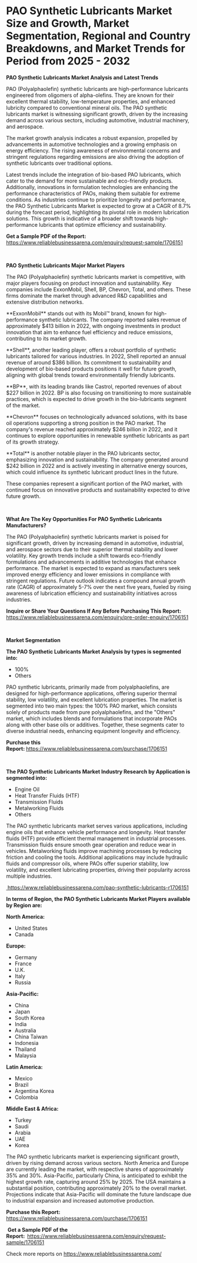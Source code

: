 <p><h1>PAO Synthetic Lubricants Market Size and Growth, Market Segmentation, Regional and Country Breakdowns, and Market Trends for Period from 2025 -  2032</h1></p><p><strong>PAO Synthetic Lubricants Market Analysis and Latest Trends</strong></p>
<p><p>PAO (Polyalphaolefin) synthetic lubricants are high-performance lubricants engineered from oligomers of alpha-olefins. They are known for their excellent thermal stability, low-temperature properties, and enhanced lubricity compared to conventional mineral oils. The PAO synthetic lubricants market is witnessing significant growth, driven by the increasing demand across various sectors, including automotive, industrial machinery, and aerospace.</p><p>The market growth analysis indicates a robust expansion, propelled by advancements in automotive technologies and a growing emphasis on energy efficiency. The rising awareness of environmental concerns and stringent regulations regarding emissions are also driving the adoption of synthetic lubricants over traditional options.</p><p>Latest trends include the integration of bio-based PAO lubricants, which cater to the demand for more sustainable and eco-friendly products. Additionally, innovations in formulation technologies are enhancing the performance characteristics of PAOs, making them suitable for extreme conditions. As industries continue to prioritize longevity and performance, the PAO Synthetic Lubricants Market is expected to grow at a CAGR of 8.7% during the forecast period, highlighting its pivotal role in modern lubrication solutions. This growth is indicative of a broader shift towards high-performance lubricants that optimize efficiency and sustainability.</p></p>
<p><strong>Get a Sample PDF of the Report:&nbsp;</strong> <a href="https://www.reliablebusinessarena.com/enquiry/request-sample/1706151?utm_campaign=3492&utm_medium=2&utm_source=Github&utm_content=ia&utm_term=01042025&utm_id=pao-synthetic-lubricants">https://www.reliablebusinessarena.com/enquiry/request-sample/1706151</a></p>
<p>&nbsp;</p>
<p><strong>PAO Synthetic Lubricants Major Market Players</strong></p>
<p><p>The PAO (Polyalphaolefin) synthetic lubricants market is competitive, with major players focusing on product innovation and sustainability. Key companies include ExxonMobil, Shell, BP, Chevron, Total, and others. These firms dominate the market through advanced R&D capabilities and extensive distribution networks.</p><p>**ExxonMobil** stands out with its Mobil™ brand, known for high-performance synthetic lubricants. The company reported sales revenue of approximately $413 billion in 2022, with ongoing investments in product innovation that aim to enhance fuel efficiency and reduce emissions, contributing to its market growth.</p><p>**Shell**, another leading player, offers a robust portfolio of synthetic lubricants tailored for various industries. In 2022, Shell reported an annual revenue of around $386 billion. Its commitment to sustainability and development of bio-based products positions it well for future growth, aligning with global trends toward environmentally friendly lubricants.</p><p>**BP**, with its leading brands like Castrol, reported revenues of about $227 billion in 2022. BP is also focusing on transitioning to more sustainable practices, which is expected to drive growth in the bio-lubricants segment of the market.</p><p>**Chevron** focuses on technologically advanced solutions, with its base oil operations supporting a strong position in the PAO market. The company's revenue reached approximately $246 billion in 2022, and it continues to explore opportunities in renewable synthetic lubricants as part of its growth strategy.</p><p>**Total** is another notable player in the PAO lubricants sector, emphasizing innovation and sustainability. The company generated around $242 billion in 2022 and is actively investing in alternative energy sources, which could influence its synthetic lubricant product lines in the future.</p><p>These companies represent a significant portion of the PAO market, with continued focus on innovative products and sustainability expected to drive future growth.</p></p>
<p>&nbsp;</p>
<p><strong>What Are The Key Opportunities For PAO Synthetic Lubricants Manufacturers?</strong></p>
<p><p>The PAO (Polyalphaolefin) synthetic lubricants market is poised for significant growth, driven by increasing demand in automotive, industrial, and aerospace sectors due to their superior thermal stability and lower volatility. Key growth trends include a shift towards eco-friendly formulations and advancements in additive technologies that enhance performance. The market is expected to expand as manufacturers seek improved energy efficiency and lower emissions in compliance with stringent regulations. Future outlook indicates a compound annual growth rate (CAGR) of approximately 5-7% over the next five years, fueled by rising awareness of lubrication efficiency and sustainability initiatives across industries.</p></p>
<p><strong>Inquire or Share Your Questions If Any Before Purchasing This Report:</strong> <a href="https://www.reliablebusinessarena.com/enquiry/pre-order-enquiry/1706151?utm_campaign=3492&utm_medium=2&utm_source=Github&utm_content=ia&utm_term=01042025&utm_id=pao-synthetic-lubricants">https://www.reliablebusinessarena.com/enquiry/pre-order-enquiry/1706151</a></p>
<p>&nbsp;</p>
<p><strong>Market Segmentation</strong></p>
<p><strong>The PAO Synthetic Lubricants Market Analysis by types is segmented into:</strong></p>
<p><ul><li>100%</li><li>Others</li></ul></p>
<p><p>PAO synthetic lubricants, primarily made from polyalphaolefins, are designed for high-performance applications, offering superior thermal stability, low volatility, and excellent lubrication properties. The market is segmented into two main types: the 100% PAO market, which consists solely of products made from pure polyalphaolefins, and the "Others" market, which includes blends and formulations that incorporate PAOs along with other base oils or additives. Together, these segments cater to diverse industrial needs, enhancing equipment longevity and efficiency.</p></p>
<p><strong>Purchase this Report:&nbsp;</strong><a href="https://www.reliablebusinessarena.com/purchase/1706151?utm_campaign=3492&utm_medium=2&utm_source=Github&utm_content=ia&utm_term=01042025&utm_id=pao-synthetic-lubricants">https://www.reliablebusinessarena.com/purchase/1706151</a></p>
<p>&nbsp;</p>
<p><strong>The PAO Synthetic Lubricants Market Industry Research by Application is segmented into:</strong></p>
<p><ul><li>Engine Oil</li><li>Heat Transfer Fluids (HTF)</li><li>Transmission Fluids</li><li>Metalworking Fluids</li><li>Others</li></ul></p>
<p><p>The PAO synthetic lubricants market serves various applications, including engine oils that enhance vehicle performance and longevity. Heat transfer fluids (HTF) provide efficient thermal management in industrial processes. Transmission fluids ensure smooth gear operation and reduce wear in vehicles. Metalworking fluids improve machining processes by reducing friction and cooling the tools. Additional applications may include hydraulic fluids and compressor oils, where PAOs offer superior stability, low volatility, and excellent lubricating properties, driving their popularity across multiple industries.</p></p>
<p><a href="https://www.reliablebusinessarena.com/pao-synthetic-lubricants-r1706151?utm_campaign=3492&utm_medium=2&utm_source=Github&utm_content=ia&utm_term=01042025&utm_id=pao-synthetic-lubricants">&nbsp;https://www.reliablebusinessarena.com/pao-synthetic-lubricants-r1706151</a></p>
<p><strong>In terms of Region, the PAO Synthetic Lubricants Market Players available by Region are:</strong></p>
<p>
    <p> <strong> North America: </strong>
        <ul>
            <li>United States</li>
            <li>Canada</li>
        </ul>
        </p> 
    <p> <strong> Europe: </strong>
        <ul>
            <li>Germany</li>
            <li>France</li>
            <li>U.K.</li>
            <li>Italy</li>
            <li>Russia</li>
        </ul>
        </p> 
    <p> <strong> Asia-Pacific: </strong>
        <ul>
            <li>China</li>
            <li>Japan</li>
            <li>South Korea</li>
            <li>India</li>
            <li>Australia</li>
            <li>China Taiwan</li>
            <li>Indonesia</li>
            <li>Thailand</li>
            <li>Malaysia</li>
        </ul>
        </p> 
    <p> <strong> Latin America: </strong>
        <ul>
            <li>Mexico</li>
            <li>Brazil</li>
            <li>Argentina Korea</li>
            <li>Colombia</li>
        </ul>
        </p> 
    <p> <strong> Middle East & Africa: </strong>
        <ul>
            <li>Turkey</li>
            <li>Saudi</li>
            <li>Arabia</li>
            <li>UAE</li>
            <li>Korea</li>
        </ul>
    </p>
    </p>
<p><p>The PAO synthetic lubricants market is experiencing significant growth, driven by rising demand across various sectors. North America and Europe are currently leading the market, with respective shares of approximately 35% and 30%. Asia-Pacific, particularly China, is anticipated to exhibit the highest growth rate, capturing around 25% by 2025. The USA maintains a substantial position, contributing approximately 20% to the overall market. Projections indicate that Asia-Pacific will dominate the future landscape due to industrial expansion and increased automotive production.</p></p>
<p><strong>Purchase this Report: </strong><a href="https://www.reliablebusinessarena.com/purchase/1706151?utm_campaign=3492&utm_medium=2&utm_source=Github&utm_content=ia&utm_term=01042025&utm_id=pao-synthetic-lubricants">https://www.reliablebusinessarena.com/purchase/1706151</a></p>
<p>&nbsp;<strong>Get a Sample PDF of the Report:&nbsp;&nbsp;</strong><a href="https://www.reliablebusinessarena.com/enquiry/request-sample/1706151?utm_campaign=3492&utm_medium=2&utm_source=Github&utm_content=ia&utm_term=01042025&utm_id=pao-synthetic-lubricants">https://www.reliablebusinessarena.com/enquiry/request-sample/1706151</a></p>
<p><strong></strong></p>
<p>Check more reports on <a href="https://www.reliablebusinessarena.com/?utm_campaign=3492&utm_medium=2&utm_source=Github&utm_content=ia&utm_term=01042025&utm_id=pao-synthetic-lubricants">https://www.reliablebusinessarena.com/</a></p>